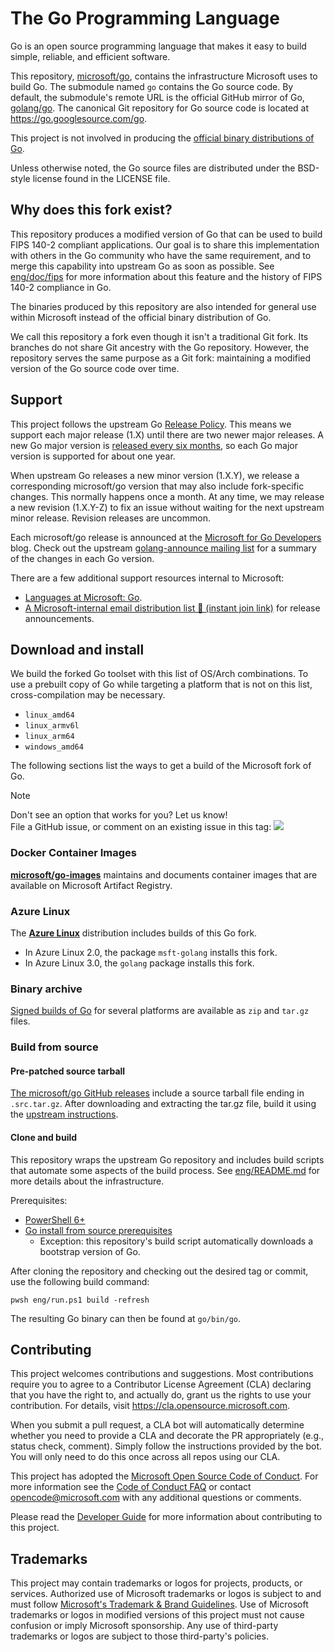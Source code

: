 # The Go Programming Language

Go is an open source programming language that makes it easy to build simple,
reliable, and efficient software.

This repository, [microsoft/go](https://github.com/microsoft/go), contains the
infrastructure Microsoft uses to build Go. The submodule named `go` contains the
Go source code. By default, the submodule's remote URL is the official GitHub
mirror of Go, [golang/go](https://github.com/golang/go).  The canonical Git
repository for Go source code is located at https://go.googlesource.com/go.

This project is not involved in producing the [official binary distributions
of Go](https://go.dev/dl/).

Unless otherwise noted, the Go source files are distributed under the
BSD-style license found in the LICENSE file.

## Why does this fork exist?

This repository produces a modified version of Go that can be used to build FIPS
140-2 compliant applications. Our goal is to share this implementation with
others in the Go community who have the same requirement, and to merge this
capability into upstream Go as soon as possible. See
[eng/doc/fips](eng/doc/fips) for more information about this feature and the
history of FIPS 140-2 compliance in Go.

The binaries produced by this repository are also intended for general use
within Microsoft instead of the official binary distribution of Go.

We call this repository a fork even though it isn't a traditional Git fork. Its
branches do not share Git ancestry with the Go repository. However, the
repository serves the same purpose as a Git fork: maintaining a modified version
of the Go source code over time.

## Support

This project follows the upstream Go
[Release Policy](https://go.dev/doc/devel/release#policy).
This means we support each major release (1.X) until there are two newer major
releases. A new Go major version is
[released every six months](https://github.com/golang/go/wiki/Go-Release-Cycle),
so each Go major version is supported for about one year.

When upstream Go releases a new minor version (1.X.Y), we release a
corresponding microsoft/go version that may also include fork-specific changes.
This normally happens once a month. At any time, we may release a new revision
(1.X.Y-Z) to fix an issue without waiting for the next upstream minor release.
Revision releases are uncommon.

Each microsoft/go release is announced at the
[Microsoft for Go Developers](https://devblogs.microsoft.com/go/) blog.
Check out the upstream [golang-announce mailing list](https://groups.google.com/g/golang-announce)
for a summary of the changes in each Go version.

There are a few additional support resources internal to Microsoft:
* [Languages at Microsoft: Go](https://eng.ms/docs/more/languages-at-microsoft/go/articles/overview).
* [A Microsoft-internal email distribution list 📧 (instant join link)](https://idwebelements.microsoft.com/GroupManagement.aspx?Group=golang-announce&Operation=join)
  for release announcements.

## Download and install

We build the forked Go toolset with this list of OS/Arch combinations. To use a
prebuilt copy of Go while targeting a platform that is not on this list,
cross-compilation may be necessary.

* `linux_amd64`
* `linux_armv6l`
* `linux_arm64`
* `windows_amd64`

The following sections list the ways to get a build of the Microsoft fork of Go.

> [!NOTE]
> Don't see an option that works for you? Let us know!  
> File a GitHub issue, or comment on an existing issue in this tag:
  [![](https://img.shields.io/github/labels/microsoft/go/Area-Acquisition)](https://github.com/microsoft/go/labels/Area-Acquisition)

### Docker Container Images

**[microsoft/go-images](https://github.com/microsoft/go-images)** maintains and
documents container images that are available on Microsoft Artifact Registry.

### Azure Linux

The **[Azure Linux](https://github.com/microsoft/azurelinux)** distribution
includes builds of this Go fork.

* In Azure Linux 2.0, the package `msft-golang` installs this fork.
* In Azure Linux 3.0, the `golang` package installs this fork.

### Binary archive

[Signed builds of Go](https://github.com/microsoft/go/blob/microsoft/main/eng/doc/Downloads.md)
for several platforms are available as `zip` and `tar.gz` files.

### Build from source

#### Pre-patched source tarball

[The microsoft/go GitHub releases](https://github.com/microsoft/go/releases)
include a source tarball file ending in `.src.tar.gz`. After downloading and
extracting the tar.gz file, build it using the
[upstream instructions](https://go.dev/doc/install/source).

#### Clone and build

This repository wraps the upstream Go repository and includes build scripts that
automate some aspects of the build process. See [eng/README.md](eng/README.md)
for more details about the infrastructure.

Prerequisites:

* [PowerShell 6+](https://docs.microsoft.com/en-us/powershell/scripting/install/installing-powershell)
* [Go install from source prerequisites](https://go.dev/doc/install/source)
  * Exception: this repository's build script automatically downloads a
    bootstrap version of Go.

After cloning the repository and checking out the desired tag or commit, use the
following build command:

```
pwsh eng/run.ps1 build -refresh
```

The resulting Go binary can then be found at `go/bin/go`.

## Contributing

This project welcomes contributions and suggestions.  Most contributions require you to agree to a
Contributor License Agreement (CLA) declaring that you have the right to, and actually do, grant us
the rights to use your contribution. For details, visit https://cla.opensource.microsoft.com.

When you submit a pull request, a CLA bot will automatically determine whether you need to provide
a CLA and decorate the PR appropriately (e.g., status check, comment). Simply follow the instructions
provided by the bot. You will only need to do this once across all repos using our CLA.

This project has adopted the [Microsoft Open Source Code of Conduct](https://opensource.microsoft.com/codeofconduct/).
For more information see the [Code of Conduct FAQ](https://opensource.microsoft.com/codeofconduct/faq/) or
contact [opencode@microsoft.com](mailto:opencode@microsoft.com) with any additional questions or comments.

Please read the [Developer Guide](eng/doc/DeveloperGuide.md) for more information about contributing to this project.

## Trademarks

This project may contain trademarks or logos for projects, products, or services. Authorized use of Microsoft 
trademarks or logos is subject to and must follow 
[Microsoft's Trademark & Brand Guidelines](https://www.microsoft.com/en-us/legal/intellectualproperty/trademarks/usage/general).
Use of Microsoft trademarks or logos in modified versions of this project must not cause confusion or imply Microsoft sponsorship.
Any use of third-party trademarks or logos are subject to those third-party's policies.
